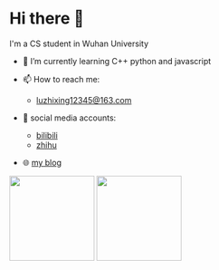# Hi there 👋

I'm a CS student in Wuhan University

- 🔭 I’m currently learning C++ python and javascript
- 📫 How to reach me: 
  - luzhixing12345@163.com 
- 🌱 social media accounts: 

  - [bilibili](https://space.bilibili.com/261543088)
  - [zhihu](https://www.zhihu.com/people/lu-zhi-xing-66-64)

- 🌐 [my blog](https://luzhixing12345.github.io/)


<!-- GitHub数据统计 -->
<div >
  <img height="150px" src="https://github-readme-stats.vercel.app/api?username=luzhixing12345&hide_title=true&hide_border=true&show_icons=trueline_height=21&text_color=000&icon_color=000&bg_color=0,ea6161,ffc64d,fffc4d,52fa5a&theme=graywhite" />
  <img height="150px" src="https://github-readme-stats.vercel.app/api/top-langs/?username=luzhixing12345&hide_title=true&hide_border=true&layout=compact&langs_count=6&text_color=000&icon_color=fff&bg_color=0,52fa5a,4dfcff,c64dff&theme=graywhite" />
</div>


<!--END_SECTION:waka-->

</tr>
</table>

<!-- GitHub Activity Graph -->
<!-- <div align="center"><img src="https://activity-graph.herokuapp.com/graph?username=luzhixing12345&theme=xcode" /></div>
 -->
